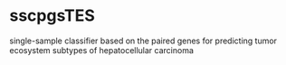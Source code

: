 # sscpgsTES
 single-sample classifier based on the paired genes for predicting tumor ecosystem subtypes of hepatocellular carcinoma
